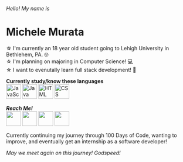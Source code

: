 *Hello! My name is*
# Michele Murata

☆ I'm currently an 18 year old student going to Lehigh University in Bethlehem, PA. :nerd_face: <br />
☆ I'm planning on majoring in Computer Science! 💻 <br />
☆ I want to evenutally learn full stack development! 📖 <br />

**Currently study/know these languages**<br>
<img alt="JavaScript" src="https://cdn-icons-png.flaticon.com/512/5968/5968292.png" width=40px height=40px />
<img alt="Java" src="https://cdn-icons-png.flaticon.com/512/226/226777.png" width=40px height=40px />
<img alt="HTML" src="https://cdn-icons-png.flaticon.com/512/136/136528.png" width=40px height=40px />
<img alt="CSS" src="https://cdn-icons-png.flaticon.com/512/136/136527.png" width=40px height=40px />

***Reach Me!***<br>
<a alt="Link to my Twitter profile" href="https://twitter.com/Murmiche"><img src="https://cdn-icons.flaticon.com/png/512/2504/premium/2504947.png?token=exp=1659133148~hmac=54d1225eeab0aea3c10159cca0547806" width=40px height=40px></img></a>
<a alt="Link to my Instagram profile" href="https://www.instagram.com/murmiche/"><img src="https://cdn-icons-png.flaticon.com/512/2111/2111463.png" width=40px height=40px></img></a>
<a alt="Link to my LinkedIn profile" href="https://www.linkedin.com/in/michele-murata-685839228/"><img src="https://static.cdn.wisestamp.com/wp-content/uploads/2020/02/1024px-Linkedin_icon.svg.png" width=40px height=40px></img></a>
<a alt="Link to my TikTok profile" href="https://www.tiktok.com/@murmiche"><img src="https://cdn-icons.flaticon.com/png/512/2504/premium/2504942.png?token=exp=1659133002~hmac=f33a0f62e838bd113d31bc31ea5aac62" width=40px height=40px /></a>
  
Currently continuing my journey through 100 Days of Code, wanting to improve, and eventually get an internship as a software developer!<br>
  
*May we meet again on this journey! Godspeed!*
